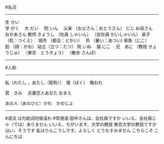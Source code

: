 #名词
***
生 せい  
学 がく　
大 だい　
院 いん　
父亲 （お父さん：おとうさん）  じじ
お母さん　おかあさん 
教师 きようし
（社員 しゃいん）
（会社員 かいしゃいん）
桌子 （机：つくえ）　
城市 （都会：とかい）　
热 （暑い：あつい) 
章鱼（にこ）  
脸 （顔：かお）
站立（立つ：たつ）
狗 いぬ　
猫 にこ　
兄　あに
（教授 きょうじゅ）
（東京　とうきょう）
（散歩  さんぽ）
***

#人称
***
私（わたし  ，あたし（昵称））　僕（ぼく）　俺おれ　

君　きみ   　夫妻恋人あなた  おまえ

あの人（あのひと）かれ　かのじよ
***

#语法
は为助词时候读わ
#常用语
田中さんは、会社員ですか
いいえ、会社員じゃ（では）ありません
いいえ、ちがいます、大学の教授
東京大学の教授ですか
はい、そうです
私はりんこうしです。よろしく
どうもすみません
こちらこそ
こんにちは
